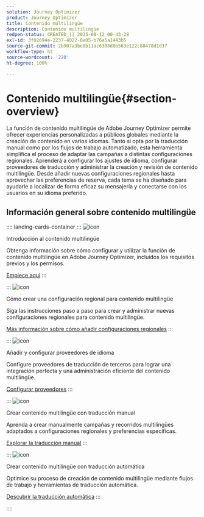 ```yaml
---
solution: Journey Optimizer
product: Journey Optimizer
title: Contenido multilingüe
description: Contenido multilingüe
redpen-status: CREATED_||_2025-08-12_00-43-28
exl-id: 3f02694e-2237-4022-8e05-b76a5a1443b5
source-git-commit: 2b907a3be8b11ac6308d0b563e122c88478d1d37
workflow-type: ht
source-wordcount: '220'
ht-degree: 100%

---
```


# Contenido multilingüe{#section-overview}

La función de contenido multilingüe de Adobe Journey Optimizer permite ofrecer experiencias personalizadas a públicos globales mediante la creación de contenido en varios idiomas. Tanto si opta por la traducción manual como por los flujos de trabajo automatizado, esta herramienta simplifica el proceso de adaptar las campañas a distintas configuraciones regionales. Aprenderá a configurar los ajustes de idioma, configurar proveedores de traducción y administrar la creación y revisión de contenido multilingüe. Desde añadir nuevas configuraciones regionales hasta aprovechar las preferencias de reserva, cada tema se ha diseñado para ayudarle a localizar de forma eficaz su mensajería y conectarse con los usuarios en su idioma preferido.

## Información general sobre contenido multilingüe

:::: landing-cards-container
:::
![icon](https://cdn.experienceleague.adobe.com/icons/circle-play.svg)

Introducción al contenido multilingüe

Obtenga información sobre cómo configurar y utilizar la función de contenido multilingüe en Adobe Journey Optimizer, incluidos los requisitos previos y los permisos.

[Empiece aquí](../using/content-management/multilingual-gs.md)
:::

:::
![icon](https://cdn.experienceleague.adobe.com/icons/list-check.svg)

Cómo crear una configuración regional para contenido multilingüe

Siga las instrucciones paso a paso para crear y administrar nuevas configuraciones regionales para contenido multilingüe.

[Más información sobre cómo añadir configuraciones regionales](../using/content-management/multilingual-locale.md)
:::

:::
![icon](https://cdn.experienceleague.adobe.com/icons/gear.svg)

Añadir y configurar proveedores de idioma

Configure proveedores de traducción de terceros para lograr una integración perfecta y una administración eficiente del contenido multilingüe.

[Configurar proveedores](../using/content-management/multilingual-provider.md)
:::

:::
![icon](https://cdn.experienceleague.adobe.com/icons/bullseye.svg)

Crear contenido multilingüe con traducción manual

Aprenda a crear manualmente campañas y recorridos multilingües adaptados a configuraciones regionales y preferencias específicas.

[Explorar la traducción manual](../using/content-management/multilingual-manual.md)
:::

:::
![icon](https://cdn.experienceleague.adobe.com/icons/puzzle-piece.svg)

Crear contenido multilingüe con traducción automática

Optimice su proceso de creación de contenido multilingüe mediante flujos de trabajo y herramientas de traducción automática.

[Descubrir la traducción automática](../using/content-management/multilingual-automated.md)
:::

::::
